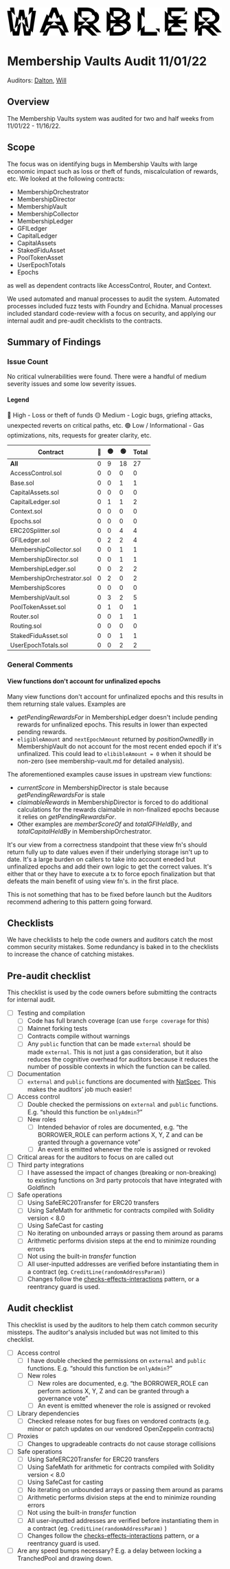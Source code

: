 ![Warbler-Logo](./warbler-logo.png)

# Membership Vaults Audit 11/01/22

Auditors: [Dalton](https://github.com/daltyboy11), [Will](https://github.com/wbj-goldfinch)

## Overview

The Membership Vaults system was audited for two and half weeks from 11/01/22 - 11/16/22.

## Scope

The focus was on identifying bugs in Membership Vaults with large economic impact such as loss
or theft of funds, miscalculation of rewards, etc. We looked at the following contracts:

- MembershipOrchestrator
- MembershipDirector
- MembershipVault
- MembershipCollector
- MembershipLedger
- GFILedger
- CapitalLedger
- CapitalAssets
- StakedFiduAsset
- PoolTokenAsset
- UserEpochTotals
- Epochs

as well as dependent contracts like AccessControl, Router, and Context.

We used automated and manual processes to audit the system. Automated processes included
fuzz tests with Foundry and Echidna. Manual processes included standard code-review
with a focus on security, and applying our internal audit and pre-audit checklists to the
contracts.

## Summary of Findings

### Issue Count

No critical vulnerabilities were found. There were a handful of medium severity issues and some low
severity issues.

#### Legend

🛑 High - Loss or theft of funds
🟡 Medium - Logic bugs, griefing attacks, unexpected reverts on critical paths, etc.
🟢 Low / Informational - Gas optimizations, nits, requests for greater clarity, etc.

| **Contract**               | 🛑  | 🟡  | 🟢  | **Total** |
| -------------------------- | --- | --- | --- | --------- |
| **All**                    | 0   | 9   | 18  | 27        |
| AccessControl.sol          | 0   | 0   | 0   | 0         |
| Base.sol                   | 0   | 0   | 1   | 1         |
| CapitalAssets.sol          | 0   | 0   | 0   | 0         |
| CapitalLedger.sol          | 0   | 1   | 1   | 2         |
| Context.sol                | 0   | 0   | 0   | 0         |
| Epochs.sol                 | 0   | 0   | 0   | 0         |
| ERC20Splitter.sol          | 0   | 0   | 4   | 4         |
| GFILedger.sol              | 0   | 2   | 2   | 4         |
| MembershipCollector.sol    | 0   | 0   | 1   | 1         |
| MembershipDirector.sol     | 0   | 0   | 1   | 1         |
| MembershipLedger.sol       | 0   | 0   | 2   | 2         |
| MembershipOrchestrator.sol | 0   | 2   | 0   | 2         |
| MembershipScores           | 0   | 0   | 0   | 0         |
| MembershipVault.sol        | 0   | 3   | 2   | 5         |
| PoolTokenAsset.sol         | 0   | 1   | 0   | 1         |
| Router.sol                 | 0   | 0   | 1   | 1         |
| Routing.sol                | 0   | 0   | 0   | 0         |
| StakedFiduAsset.sol        | 0   | 0   | 1   | 1         |
| UserEpochTotals.sol        | 0   | 0   | 2   | 2         |

### General Comments

#### View functions don't account for unfinalized epochs

Many view functions don't account for unfinalized epochs and this results in them returning stale values. Examples are

- _getPendingRewardsFor_ in MembershipLedger doesn't include pending rewards for unfinalized epochs. This results in lower than expected pending rewards.
- `eligibleAmount` and `nextEpochAmount` returned by _positionOwnedBy_ in MembershipVault do not account for the most recent ended epoch if it's unfinalized. This could lead to `elibibleAmount = 0` when it should be non-zero (see membership-vault.md for detailed analysis).

The aforementioned examples cause issues in upstream view functions:

- _currentScore_ in MembershipDirector is stale because _getPendingRewardsFor_ is stale
- _claimableRewards_ in MembershipDirector is forced to do additional calculations for the rewards
  claimable in non-finalized epochs because it relies on _getPendingRewardsFor_.
- Other examples are _memberScoreOf_ and _totalGFIHeldBy_, and _totalCapitalHeldBy_ in MembershipOrchestrator.

It's our view from a correctness standpoint that these view fn's should return fully up to date values
even if their underlying storage isn't up to date. It's a large burden on callers to take into account
eneded but unfinalized epochs and add their own logic to get the correct values. It's either that or
they have to execute a tx to force epoch finalization but that defeats the main benefit of using view fn's.
in the first place.

This is not something that has to be fixed before launch but the Auditors recommend adhering to this pattern
going forward.

## Checklists

We have checklists to help the code owners and auditors catch the most common security mistakes. Some redundancy
is baked in to the checklists to increase the chance of catching mistakes.

## Pre-audit checklist

This checklist is used by the code owners before submitting the contracts for internal audit.

- [ ] Testing and compilation
  - [ ] Code has full branch coverage (can use `forge coverage` for this)
  - [ ] Mainnet forking tests
  - [ ] Contracts compile without warnings
  - [ ] Any `public` function that can be made `external` should be made `external`. This is not just a gas consideration, but it also reduces the cognitive overhead for auditors because it reduces the number of possible contexts in which the function can be called.
- [ ] Documentation
  - [ ] `external` and `public` functions are documented with [NatSpec](https://docs.soliditylang.org/en/v0.8.15/natspec-format.html). This makes the auditors’ job much easier!
- [ ] Access control
  - [ ] Double checked the permissions on `external` and `public` functions. E.g. “should this function be `onlyAdmin`?”
  - [ ] New roles
    - [ ] Intended behavior of roles are documented, e.g. “the BORROWER_ROLE can perform actions X, Y, Z and can be granted through a governance vote”
    - [ ] An event is emitted whenever the role is assigned or revoked
- [ ] Critical areas for the auditors to focus on are called out
- [ ] Third party integrations
  - [ ] I have assessed the impact of changes (breaking or non-breaking) to existing functions on 3rd party protocols that have integrated with Goldfinch
- [ ] Safe operations
  - [ ] Using SafeERC20Transfer for ERC20 transfers
  - [ ] Using SafeMath for arithmetic for contracts compiled with Solidity version < 8.0
  - [ ] Using SafeCast for casting
  - [ ] No iterating on unbounded arrays or passing them around as params
  - [ ] Arithmetic performs division steps at the end to minimize rounding errors
  - [ ] Not using the built-in _transfer_ function
  - [ ] All user-inputted addresses are verified before instantiating them in a contract (eg. `CreditLine(randomAddressParam)`)
  - [ ] Changes follow the [checks-effects-interactions](https://docs.soliditylang.org/en/v0.8.13/security-considerations.html#use-the-checks-effects-interactions-pattern) pattern, or a reentrancy guard is used.

## Audit checklist

This checklist is used by the auditors to help them catch common security missteps. The auditor's analysis included but was
not limited to this checklist.

- [ ] Access control
  - [ ] I have double checked the permissions on `external` and `public` functions. E.g. “should this function be `onlyAdmin`?”
  - [ ] New roles
    - [ ] New roles are documented, e.g. “the BORROWER_ROLE can perform actions X, Y, Z and can be granted through a governance vote”
    - [ ] An event is emitted whenever the role is assigned or revoked
- [ ] Library dependencies
  - [ ] Checked release notes for bug fixes on vendored contracts (e.g. minor or patch updates on our vendored OpenZeppelin contracts)
- [ ] Proxies
  - [ ] Changes to upgradeable contracts do not cause storage collisions
- [ ] Safe operations
  - [ ] Using SafeERC20Transfer for ERC20 transfers
  - [ ] Using SafeMath for arithmetic for contracts compiled with Solidity version < 8.0
  - [ ] Using SafeCast for casting
  - [ ] No iterating on unbounded arrays or passing them around as params
  - [ ] Arithmetic performs division steps at the end to minimize rounding errors
  - [ ] Not using the built-in _transfer_ function
  - [ ] All user-inputted addresses are verified before instantiating them in a contract (eg. `CreditLine(randomAddressParam)` )
  - [ ] Changes follow the [checks-effects-interactions](https://docs.soliditylang.org/en/v0.8.13/security-considerations.html#use-the-checks-effects-interactions-pattern) pattern, or a reentrancy guard is used.
- [ ] Are any speed bumps necessary? E.g. a delay between locking a TranchedPool and drawing down.
